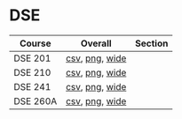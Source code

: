 # DSE

| Course | Overall | Section |
| ------ | ------- | ------- |
| DSE 201 | [csv](https://github.com/UCSD-Historical-Enrollment-Data/2023WinterGrad/blob/main/overall/DSE%20201.csv), [png](https://raw.githubusercontent.com/UCSD-Historical-Enrollment-Data/2023WinterGrad/main/plot_overall/DSE%20201.png), [wide](https://raw.githubusercontent.com/UCSD-Historical-Enrollment-Data/2023WinterGrad/main/plot_overall_wide/DSE%20201.png) |  |
| DSE 210 | [csv](https://github.com/UCSD-Historical-Enrollment-Data/2023WinterGrad/blob/main/overall/DSE%20210.csv), [png](https://raw.githubusercontent.com/UCSD-Historical-Enrollment-Data/2023WinterGrad/main/plot_overall/DSE%20210.png), [wide](https://raw.githubusercontent.com/UCSD-Historical-Enrollment-Data/2023WinterGrad/main/plot_overall_wide/DSE%20210.png) |  |
| DSE 241 | [csv](https://github.com/UCSD-Historical-Enrollment-Data/2023WinterGrad/blob/main/overall/DSE%20241.csv), [png](https://raw.githubusercontent.com/UCSD-Historical-Enrollment-Data/2023WinterGrad/main/plot_overall/DSE%20241.png), [wide](https://raw.githubusercontent.com/UCSD-Historical-Enrollment-Data/2023WinterGrad/main/plot_overall_wide/DSE%20241.png) |  |
| DSE 260A | [csv](https://github.com/UCSD-Historical-Enrollment-Data/2023WinterGrad/blob/main/overall/DSE%20260A.csv), [png](https://raw.githubusercontent.com/UCSD-Historical-Enrollment-Data/2023WinterGrad/main/plot_overall/DSE%20260A.png), [wide](https://raw.githubusercontent.com/UCSD-Historical-Enrollment-Data/2023WinterGrad/main/plot_overall_wide/DSE%20260A.png) |  |
